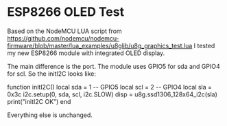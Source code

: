 # ESP8266 OLED Test

Based on the NodeMCU LUA script from https://github.com/nodemcu/nodemcu-firmware/blob/master/lua_examples/u8glib/u8g_graphics_test.lua I tested my new ESP8266 module with integrated OLED display.

The main difference is the port. The module uses GPIO5 for sda and GPIO4 for scl. So the initI2C looks like:

function initI2C()
   local sda = 1 -- GPIO5
   local scl = 2 -- GPIO4
   local sla = 0x3c
   i2c.setup(0, sda, scl, i2c.SLOW)
   disp = u8g.ssd1306_128x64_i2c(sla)
   print("initI2C OK")
end 

Everything else is unchanged.

